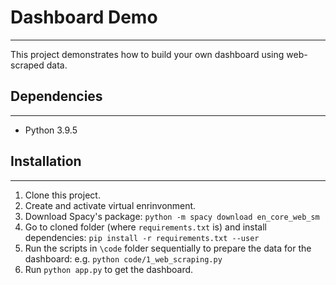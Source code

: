 # Dashboard Demo #
---
This project demonstrates how to build your own dashboard using web-scraped data.

## Dependencies ##
---
- Python 3.9.5

## Installation ##
---
1. Clone this project.
2. Create and activate virtual enrinvonment.
3. Download Spacy's package: `python -m spacy download en_core_web_sm`
4. Go to cloned folder (where `requirements.txt` is) and install dependencies: `pip install -r requirements.txt --user`
5. Run the scripts in `\code` folder sequentially to prepare the data for the dashboard: e.g. `python code/1_web_scraping.py`
6. Run `python app.py` to get the dashboard.